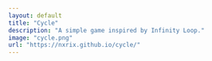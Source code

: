 ```yaml
---
layout: default
title: "Cycle"
description: "A simple game inspired by Infinity Loop."
image: "cycle.png"
url: "https://nxrix.github.io/cycle/"
---
```


